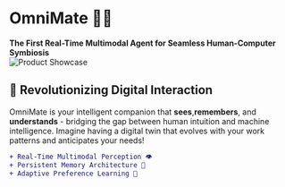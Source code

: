 # OmniMate 🤖✨
​**The First Real-Time Multimodal Agent for Seamless Human-Computer Symbiosis**​  
![Product Showcase](https://via.placeholder.com/800x400.png/007ACC/FFFFFF?text=OmniMate+in+Action)

## 🌟 Revolutionizing Digital Interaction
OmniMate is your intelligent companion that ​**sees**, ​**remembers**, and ​**understands**​ - bridging the gap between human intuition and machine intelligence. Imagine having a digital twin that evolves with your work patterns and anticipates your needs!

```diff
+ Real-Time Multimodal Perception 👁️
+ Persistent Memory Architecture 🧠
+ Adaptive Preference Learning 🎯
